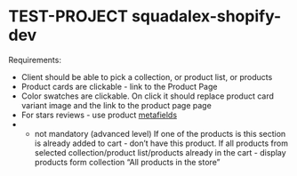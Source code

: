# TEST-PROJECT squadalex-shopify-dev

Requirements:

- Client should be able to pick a collection, or product list, or products
- Product cards are clickable - link to the Product Page
- Color swatches are clickable. On click it should replace product card variant image and the link to the product page page
- For stars reviews - use product [metafields](https://help.shopify.com/en/manual/custom-data/metafields)
- * not mandatory (advanced level) If one of the products is this section is already added to cart - don’t have this product. If all products from selected collection/product list/products already in the cart - display products form collection “All products in the store”